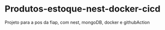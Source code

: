 # Produtos-estoque-nest-docker-cicd
Projeto para a pos da fiap, com nest, mongoDB, docker e githubAction
